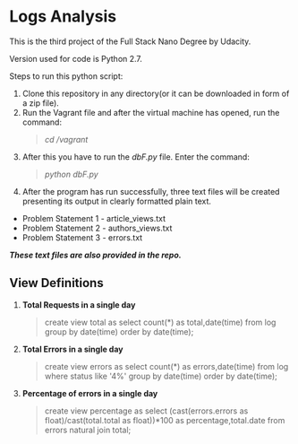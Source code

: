 # Logs Analysis
This is the third project of the Full Stack Nano Degree by Udacity.

Version used for code is Python 2.7.

Steps to run this python script:

1. Clone this repository in any directory(or it can be downloaded in form of a zip file).
1. Run the Vagrant file and after the virtual machine has opened, run the command:
	> *cd /vagrant*
1. After this you have to run the *dbF.py* file. Enter the command:
	> *python dbF.py*
1. After the program has run successfully, three text files will be created presenting its output in clearly formatted plain text.

* Problem Statement 1 - article_views.txt
* Problem Statement 2 - authors_views.txt
* Problem Statement 3 - errors.txt

*__These text files are also provided in the repo.__*

## View Definitions

1. __Total Requests in a single day__
    > create view total as 
    > select count(*) as total,date(time) 
    > from log 
	> group by date(time) 
    > order by date(time);
1. __Total Errors in a single day__
	> create view errors as
	> select count(*) as errors,date(time)
	> from log
	> where status like '4%'
	> group by date(time)
	> order by date(time);
1. __Percentage of errors in a single day__
	> create view percentage as
    > select (cast(errors.errors as float)/cast(total.total as float))*100
    > as percentage,total.date
    > from errors natural join total;